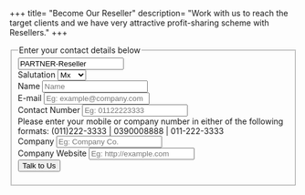 +++
title= "Become Our Reseller"
description= "Work with us to reach the target clients and we have very attractive profit-sharing scheme with Resellers."
+++

<fieldset>
  <legend>Enter your contact details below</legend>
  <form action="https://formspree.io/wilson@sandfil.com" method="post">
    <div class="invisible"><input type="text" name="Submission type" value="PARTNER-Reseller"></div> <!-- Hidden inout for form data  -->
  <div class="form-item">
    <label>Salutation</label>
    <select class="small" name="(PARTNER-Reseller) Salutation">
      <option value="Mx">Mx</option>
      <option value="Miss">Miss</option>
      <option value="Mrs">Mrs</option>
      <option value="Mr">Mr</option>
    </select>
  </div>
  <div class="form-item">
    <label>Name</label>
    <input type="text" name="(PARTNER-Reseller) Name" placeholder="Name" required/>
  </div>
  <div class="form-item">
    <label>E-mail<span class="req"></span></label>
    <input type="email" name="(PARTNER-Reseller) Email" placeholder="Eg: example@company.com" required/>
  </div>
  <div class="form-item">
    <label>Contact Number</label>
    <input type="tel" name="(PARTNER-Reseller) Number" placeholder="Eg: 01122223333" pattern="^(1?)(-| ?)(\()?([0-9]{3})(\)|-| |\)-|\) )?([0-9]{3})(-| )?([0-9]{4}|[0-9]{4})$">
    <div class="desc">Please enter your mobile or company number in either of the following formats: (011)222-3333 | 0390008888 | 011-222-3333 </div>
  </div>
  <div class="form-item">
    <label>Company</label>
    <input type="text" name="(PARTNER-Reseller) Company" placeholder="Eg: Company Co." required/>
  </div>
  <div class="form-item">
    <label>Company Website</label>
    <input type="url" name="(PARTNER-Reseller) Website" placeholder="Eg: http://example.com" />
  </div>
  <input type="hidden" name="_next" value="/thankyou/partner" />
  <input type="submit" value="Talk to Us" class="button primary width-100">
  </form>
</fieldset>
